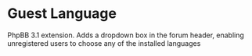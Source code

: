 Guest Language
================

PhpBB 3.1 extension.
Adds a dropdown box in the forum header, enabling unregistered users to choose any of the installed languages
